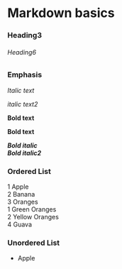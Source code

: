 # Markdown basics
### Heading3
 ###### Heading6 
 
### Emphasis
 *Italic text*
 
 _italic text2_
 
 **Bold text**
 
 __Bold text__
 
 ***Bold italic***<br>
 ___Bold italic2___
 
 ### Ordered List
 
 1 Apple<br>
 2 Banana<br>
 3 Oranges<br>
  1 Green Oranges<br>
  2 Yellow Oranges<br>
4 Guava
### Unordered List
* Apple


